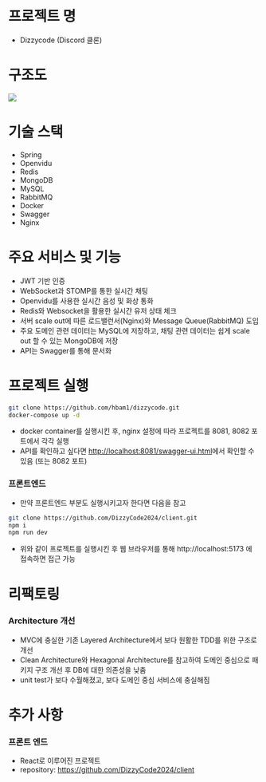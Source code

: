 # 프로젝트 명

- Dizzycode (Discord 클론)

# 구조도

![](../../../Downloads/image.png)

# 기술 스택

- Spring
- Openvidu
- Redis
- MongoDB
- MySQL
- RabbitMQ
- Docker
- Swagger
- Nginx

# 주요 서비스 및 기능

- JWT 기반 인증
- WebSocket과 STOMP를 통한 실시간 채팅
- Openvidu를 사용한 실시간 음성 및 화상 통화
- Redis와 Websocket을 활용한 실시간 유저 상태 체크
- 서버 scale out에 따른 로드밸런서(Nginx)와 Message Queue(RabbitMQ) 도입
- 주요 도메인 관련 데이터는 MySQL에 저장하고, 채팅 관련 데이터는 쉽게 scale out 할 수 있는 MongoDB에 저장
- API는 Swagger를 통해 문서화

# 프로젝트 실행

```bash
git clone https://github.com/hbam1/dizzycode.git
docker-compose up -d
```

- docker container를 실행시킨 후, nginx 설정에 따라 프로젝트를 8081, 8082 포트에서 각각 실행
- API를 확인하고 싶다면 [http://localhost:8081/swagger-ui.html](http://localhost:8080/swagger-ui.html)에서 확인할 수 있음 (또는 8082 포트)

### 프론트엔드

- 만약 프론트엔드 부분도 실행시키고자 한다면 다음을 참고

```bash
git clone https://github.com/DizzyCode2024/client.git
npm i
npm run dev
```

- 위와 같이 프로젝트를 실행시킨 후 웹 브라우저를 통해 http://localhost:5173 에 접속하면 접근 가능

# 리팩토링

### Architecture 개선

- MVC에 충실한 기존 Layered Architecture에서 보다 원활한 TDD를 위한 구조로 개선
- Clean Architecture와 Hexagonal Architecture를 참고하여 도메인 중심으로 패키지 구조 개선 후 DB에 대한 의존성을 낮춤
- unit test가 보다 수월해졌고, 보다 도메인 중심 서비스에 충실해짐

# 추가 사항

### 프론트 엔드

- React로 이루어진 프로젝트
- repository: https://github.com/DizzyCode2024/client
